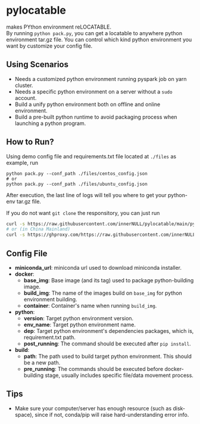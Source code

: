# pylocatable
makes PYthon environment reLOCATABLE.  
By running `python pack.py`, you can get a locatable to anywhere python environment tar.gz file. You can control which kind python environment you want by customize your config file.


## Using Scenarios
* Needs a customized python environment running pyspark job on yarn cluster.
* Needs a specific python environment on a server without a `sudo` account.
* Build a unify python environment both on offline and online environment.
* Build a pre-built python runtime to avoid packaging process when launching a python program.


## How to Run?
Using demo config file and requirements.txt file located at `./files` as example, run
```
python pack.py --conf_path ./files/centos_config.json
# or
python pack.py --conf_path ./files/ubuntu_config.json
```
After execution, the last line of logs will tell you where to get your python-env tar.gz file.

If you do not want `git clone` the responsitory, you can just run 
```bash
curl -s https://raw.githubusercontent.com/innerNULL/pylocatable/main/pylocatable.sh | bash /dev/stdin path/to/config.json
# or (in China Mainland)
curl -s https://ghproxy.com/https://raw.githubusercontent.com/innerNULL/pylocatable/main/pylocatable.sh | bash /dev/stdin path/to/config.json
```


## Config File
* **miniconda_url**: miniconda url used to download miniconda installer.
* **docker**:
    * **base_img**: Base image (and its tag) used to package python-building image.
    * **build_img**: The name of the images build on `base_img` for python environment building.
    * **container**: Container's name when running `build_img`.
* **python**:
    * **version**: Target python environment version.
    * **env_name**: Target python environment name.
    * **dep**: Target python environment's dependencies packages, which is, requirement.txt path.
    * **post_running**: The command should be executed after `pip install`.
* **build**:
    * **path**: The path used to build target python environment. This should be a new path.
    * **pre_running**: The commands should be executed before docker-building stage, usually includes specific file/data movement process.


## Tips
* Make sure your computer/server has enough resource (such as disk-space), since if not, conda/pip will raise hard-understanding error info.
